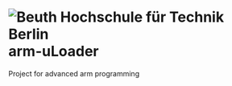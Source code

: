 ![Beuth Hochschule für Technik Berlin](http://www.beuth-hochschule.de/fileadmin/templates/css/img/kopf_logo.gif)
arm-uLoader
===========

Project for advanced arm programming
